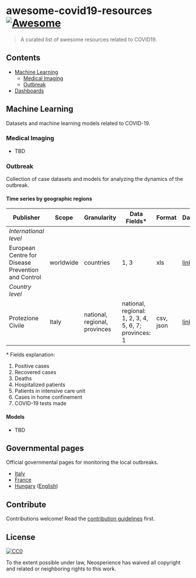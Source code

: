 # awesome-covid19-resources [![Awesome](https://awesome.re/badge.svg)](https://awesome.re)

> A curated list of awesome resources related to COVID19.


## Contents

- [Machine Learning](#machine-learning)
  - [Medical Imaging](#medical-imaging)
  - [Outbreak](#outbreak)
- [Dashboards](#dashboards)


## Machine Learning

Datasets and machine learning models related to COVID-19.

### Medical Imaging

- TBD

### Outbreak

Collection of case datasets and models for analyzing the dynamics of the outbreak.

#### Time series by geographic regions

| Publisher | Scope | Granularity | Data Fields* | Format | Dataset |
|-----------|-------|-------------|-------------|--------|---------|
| *International level*  <td colspan=6> |
| European Centre for Disease Prevention and Control | worldwide | countries | 1, 3 | xls | [link](https://www.ecdc.europa.eu/en/publications-data/download-todays-data-geographic-distribution-covid-19-cases-worldwide) |
| *Country level*  <td colspan=6> |
| Protezione Civile | Italy | national, regional, provinces | national, regional: 1, 2, 3, 4, 5, 6, 7; provinces: 1|  csv, json | [link](https://github.com/pcm-dpc/COVID-19) |

\* Fields explanation:
1. Positive cases
2. Recovered cases
3. Deaths
4. Hospitalized patients
5. Patients in intensive care unit
6. Cases in home confinement
7. COVID-19 tests made

#### Models

- TBD

## Governmental pages

Official governmental pages for monitoring the local outbreaks.

- [Italy](http://www.salute.gov.it/portale/nuovocoronavirus/dettaglioContenutiNuovoCoronavirus.jsp?lingua=italiano&id=5351&area=nuovoCoronavirus&menu=vuoto)
- [France](https://www.santepubliquefrance.fr/maladies-et-traumatismes/maladies-et-infections-respiratoires/infection-a-coronavirus/articles/infection-au-nouveau-coronavirus-sars-cov-2-covid-19-france-et-monde)
- [Hungary](https://koronavirus.gov.hu) ([English](http://abouthungary.hu/news-in-brief/coronavirus-heres-the-latest/))

## Contribute

Contributions welcome! Read the [contribution guidelines](contributing.md) first.


## License

[![CC0](https://mirrors.creativecommons.org/presskit/buttons/88x31/svg/cc-zero.svg)](https://creativecommons.org/publicdomain/zero/1.0)

To the extent possible under law, Neosperience has waived all copyright and related or neighboring rights to this work.
